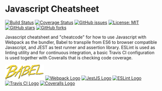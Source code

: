 # Javascript Cheatsheet
[![Build Status](https://travis-ci.org/ggjersund/JavascriptCheatsheet.svg?branch=master)](https://travis-ci.org/ggjersund/JavascriptCheatsheet)
[![Coverage Status](https://coveralls.io/repos/github/ggjersund/JavascriptCheatsheet/badge.svg?branch=master&service=github)](https://coveralls.io/github/ggjersund/JavascriptCheatsheet?branch=master&service=github)
[![GitHub issues](https://img.shields.io/github/issues/ggjersund/JavascriptCheatsheet)](https://github.com/ggjersund/JavascriptCheatsheet/issues)
[![License: MIT](https://img.shields.io/badge/License-MIT-yellow.svg)](https://opensource.org/licenses/MIT)
[![GitHub stars](https://img.shields.io/github/stars/ggjersund/JavascriptCheatsheet)](https://github.com/ggjersund/JavascriptCheatsheet/stargazers)
[![GitHub forks](https://img.shields.io/github/forks/ggjersund/JavascriptCheatsheet)](https://github.com/ggjersund/JavascriptCheatsheet/network)

Javascript cheatsheet and "cheatcode" for how to use Javascript with Webpack as the bundler, Babel to transpile from ES6 to browser compatible Javascript, and JEST as test runner and assertion library. ESLint is used as linting utility and for continuous integration, a basic Travis CI configuration is used together with Coveralls that is checking code coverage.

[<img alt="BabelJS Logo" src="https://github.com/gilbarbara/logos/blob/master/logos/babel.svg" height="50">](https://babeljs.io/)
[<img alt="Webpack Logo" src="https://github.com/gilbarbara/logos/blob/master/logos/webpack.svg" height="50">](https://webpack.js.org/)
[<img alt="JestJS Logo" src="https://github.com/gilbarbara/logos/blob/master/logos/jest.svg" height="50">](https://jestjs.io/)
[<img alt="ESLint Logo" src="https://github.com/gilbarbara/logos/blob/master/logos/eslint.svg" height="50">](https://eslint.org/)
[<img alt="Travis CI Logo" src="https://github.com/gilbarbara/logos/blob/master/logos/travis-ci.svg" height="50">](https://travis-ci.org/)
[<img alt="Coveralls Logo" src="https://github.com/gilbarbara/logos/blob/master/logos/coveralls.svg" height="50">](https://coveralls.io/)

